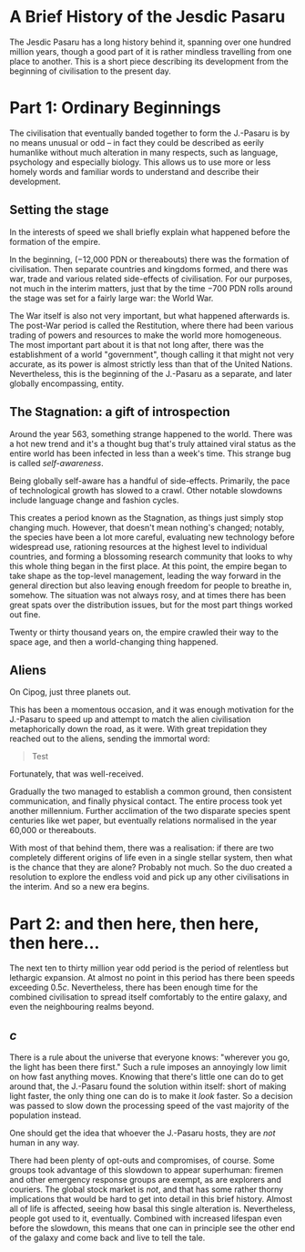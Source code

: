 A Brief History of the Jesdic Pasaru
====================================

The Jesdic Pasaru has a long history behind it,
spanning over one hundred million years,
though a good part of it is rather mindless travelling
from one place to another.
This is a short piece describing its development
from the beginning of civilisation to the present day.

# Part 1: Ordinary Beginnings
The civilisation that eventually banded together to form the J.-Pasaru
is by no means unusual or odd &ndash;
in fact they could be described as eerily humanlike
without much alteration in many respects,
such as language, psychology and especially biology.
This allows us to use more or less homely words and familiar words
to understand and describe their development.

## Setting the stage
In the interests of speed
we shall briefly explain what happened
before the formation of the empire.

In the beginning, (&minus;12,000 PDN or thereabouts)
there was the formation of civilisation.
Then separate countries and kingdoms formed,
and there was war, trade and various related side-effects of civilisation.
For our purposes, not much in the interim matters,
just that by the time &minus;700 PDN rolls around
the stage was set for a fairly large war: the World War.

The War itself is also not very important,
but what happened afterwards is.
The post-War period is called the Restitution,
where there had been various trading of powers and resources
to make the world more homogeneous.
The most important part about it is that not long after,
there was the establishment of a world "government",
though calling it that might not very accurate,
as its power is almost strictly less than that of the United Nations.
Nevertheless, this is the beginning of the J.-Pasaru
as a separate, and later globally encompassing, entity.

## The Stagnation: a gift of introspection
Around the year 563,
something strange happened to the world.
There was a hot new trend
and it's a thought bug that's truly attained viral status
as the entire world has been infected in less than a week's time.
This strange bug is called *self-awareness*.

Being globally self-aware has a handful of side-effects.
Primarily, the pace of technological growth has slowed to a crawl.
Other notable slowdowns include language change and fashion cycles.

This creates a period known as the Stagnation,
as things just simply stop changing much.
However, that doesn't mean nothing's changed;
notably, the species have been a lot more careful,
evaluating new technology before widespread use,
rationing resources at the highest level to individual countries,
and forming a blossoming research community
that looks to why this whole thing began in the first place.
At this point, the empire began to take shape as the top-level management,
leading the way forward in the general direction
but also leaving enough freedom for people to breathe in, somehow.
The situation was not always rosy,
and at times there has been great spats over the distribution issues,
but for the most part things worked out fine.

Twenty or thirty thousand years on,
the empire crawled their way to the space age,
and then a world-changing thing happened.

## Aliens
On Cipog, just three planets out.

This has been a momentous occasion,
and it was enough motivation for the J.-Pasaru
to speed up and attempt to match the alien civilisation
metaphorically down the road, as it were.
With great trepidation they reached out to the aliens,
sending the immortal word:

> Test

Fortunately, that was well-received.

Gradually the two managed to establish a common ground,
then consistent communication, and finally physical contact.
The entire process took yet another millennium.
Further acclimation of the two disparate species
spent centuries like wet paper,
but eventually relations normalised in the year 60,000
or thereabouts.

With most of that behind them,
there was a realisation:
if there are two completely different origins of life
even in a single stellar system,
then what is the chance that they are alone?
Probably not much.
So the duo created a resolution
to explore the endless void
and pick up any other civilisations in the interim.
And so a new era begins.

# Part 2: and then here, then here, then here&hellip;
The next ten to thirty million year odd period
is the period of relentless but lethargic expansion.
At almost no point in this period has there been speeds exceeding 0.5<var>c</var>.
Nevertheless, there has been enough time for the combined civilisation
to spread itself comfortably to the entire galaxy,
and even the neighbouring realms beyond.

## <var>c</var>
There is a rule about the universe that everyone knows:
"wherever you go, the light has been there first."
Such a rule imposes an annoyingly low limit
on how fast anything moves.
Knowing that there's little one can do to get around that,
the J.-Pasaru found the solution within itself:
short of making light faster,
the only thing one can do is to make it *look* faster.
So a decision was passed to slow down the processing speed
of the vast majority of the population instead.

<aside>
One should get the idea that
whoever the J.-Pasaru hosts,
they are <em>not</em> human in any way.
</aside>

There had been plenty of opt-outs and compromises, of course.
Some groups took advantage of this slowdown to appear superhuman:
firemen and other emergency response groups are exempt,
as are explorers and couriers.
The global stock market is *not*,
and that has some rather thorny implications
that would be hard to get into detail in this brief history.
Almost all of life is affected,
seeing how basal this single alteration is.
Nevertheless, people got used to it, eventually.
Combined with increased lifespan even before the slowdown,
this means that one can in principle
see the other end of the galaxy and come back
and live to tell the tale.

